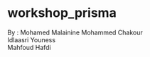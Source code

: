 # workshop_prisma

By : 
Mohamed Malainine Mohammed Chakour <br>
Idlaasri Youness <br>
Mahfoud Hafdi
